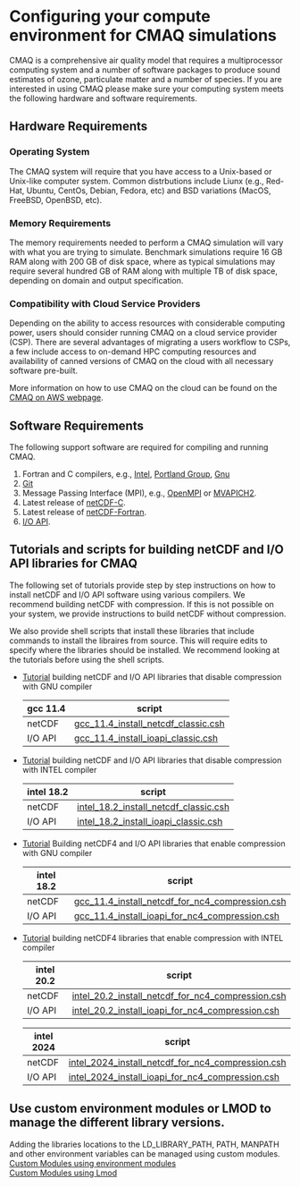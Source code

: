 # Configuring your compute environment for CMAQ simulations

CMAQ is a comprehensive air quality model that requires a multiprocessor computing system and a number of software packages to produce sound estimates of ozone, particulate matter and a number of species. If you are interested in using CMAQ please make sure your computing system meets the following hardware and software requirements. 

## Hardware Requirements

### Operating System

The CMAQ system will require that you have access to a Unix-based or Unix-like computer system. Common distrbutions include Liunx (e.g., Red-Hat, Ubuntu, CentOs, Debian, Fedora, etc) and BSD variations (MacOS, FreeBSD, OpenBSD, etc). 

### Memory Requirements 

The memory requirements needed to perform a CMAQ simulation will vary with what you are trying to simulate. Benchmark simulations require 16 GB RAM along with 200 GB of disk space, where as typical simulations may require several hundred GB of RAM along with multiple TB of disk space, depending on domain and output specification. 

### Compatibility with Cloud Service Providers

Depending on the ability to access resources with considerable computing power, users should consider running CMAQ on a cloud service provider (CSP). There are several advantages of migrating a users workflow to CSPs, a few include access to on-demand HPC computing resources and availability of canned versions of CMAQ on the cloud with all necessary software pre-built. 

More information on how to use CMAQ on the cloud can be found on the [CMAQ on AWS webpage](https://pcluster-cmaq.readthedocs.io/en/latest/).

## Software Requirements

The following support software are required for compiling and running CMAQ.

1. Fortran and C compilers, e.g., [Intel](https://software.intel.com/en-us/fortran-compilers), [Portland Group](http://www.pgroup.com), [Gnu](https://gcc.gnu.org/wiki/GFortran)
2. [Git](https://git-scm.com/book/en/v2/Getting-Started-Installing-Git)
3. Message Passing Interface (MPI), e.g., [OpenMPI](https://www.open-mpi.org) or [MVAPICH2](http://www.mcs.anl.gov/research/projects/mpich2).
4. Latest release of [netCDF-C](https://docs.unidata.ucar.edu/nug/current/getting_and_building_netcdf.html).
5. Latest release of [netCDF-Fortran](https://www.unidata.ucar.edu/software/netcdf/docs/building_netcdf_fortran.html). 
6. [I/O API](https://github.com/cjcoats/ioapi-3.2).

## Tutorials and scripts for building netCDF and I/O API libraries for CMAQ

The following set of tutorials provide step by step instructions on how to install netCDF and I/O API software using various compilers. We recommend building netCDF with compression. If this is not possible on your system, we provide instructions to build netCDF without compression. 

We also provide shell scripts that install these libraries that include commands to install the libraires from source. This will require edits to specify where the libraries should be installed. We recommend looking at the tutorials before using the shell scripts.


   - [Tutorial](CMAQ_UG_tutorial_build_library_gcc.md) building netCDF and I/O API libraries that disable compression with GNU compiler 

     | gcc 11.4           |   script  | 
     |  ----              |  ------     |
     | netCDF    | [gcc_11.4_install_netcdf_classic.csh](./scripts/cmaq_libraries/gcc_11.4_install_netcdf_classic.csh) |
     | I/O API   | [gcc_11.4_install_ioapi_classic.csh](./scripts/cmaq_libraries/gcc_11.4_install_ioapi_classic.csh) | 
    

   - [Tutorial](CMAQ_UG_tutorial_build_library_intel.md) building netCDF and I/O API libraries that disable compression with INTEL compiler 

     | intel 18.2   |    script |
     |  ----              |  ------     |
     | netCDF | [intel_18.2_install_netcdf_classic.csh](./scripts/cmaq_libraries/intel_18.2_install_netcdf_classic.csh) |
     | I/O API | [intel_18.2_install_ioapi_classic.csh](./scripts/cmaq_libraries/intel_18.2_install_ioapi_classic.csh) |                         

   - [Tutorial](CMAQ_UG_tutorial_build_library_gcc_support_nc4.md) Building netCDF4 and I/O API libraries that enable compression with GNU compiler 

     | intel 18.2   |    script |
     |  ----              |  ------     |
     | netCDF | [gcc_11.4_install_netcdf_for_nc4_compression.csh](./scripts/cmaq_libraries/gcc_11.4_install_netcdf_for_nc4_compression.csh) |
     | I/O API | [gcc_11.4_install_ioapi_for_nc4_compression.csh](./scripts/cmaq_libraries/gcc_11.4_install_ioapi_for_nc4_compression.csh) |                          
     

   - [Tutorial](CMAQ_UG_tutorial_build_library_intel_support_nc4.md) building netCDF4 libraries that enable compression with INTEL compiler 

     | intel 20.2   |    script |
     |  ----              |  ------     |
     | netCDF | [intel_20.2_install_netcdf_for_nc4_compression.csh](./scripts/cmaq_libraries/intel_20.2_install_netcdf_for_nc4_compression.csh) |
     | I/O API | [intel_20.2_install_ioapi_for_nc4_compression.csh](./scripts/cmaq_libraries/intel_20.2_install_ioapi_for_nc4_compression.csh) |                          
     


     | intel 2024   |    script |
     |  ----              |  ------     |
     | netCDF | [intel_2024_install_netcdf_for_nc4_compression.csh](./scripts/cmaq_libraries/intel_2024_install_netcdf_for_nc4_compression.csh) |
     | I/O API | [intel_2024_install_ioapi_for_nc4_compression.csh](./scripts/cmaq_libraries/intel_2024_install_ioapi_for_nc4_compression.csh) |
    



## Use custom environment modules or LMOD to manage the different library versions.<br>

Adding the libraries locations to the LD_LIBRARY_PATH, PATH, MANPATH and other environment variables can be managed using custom modules.
<br>
[Custom Modules using environment modules](https://researchcomputing.princeton.edu/support/knowledge-base/custom-modules)
<br>
[Custom Modules using Lmod](https://lmod.readthedocs.io/en/latest/)



